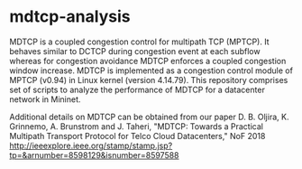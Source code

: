 # mdtcp-analysis

MDTCP is a coupled congestion control for multipath TCP (MPTCP). It behaves similar to DCTCP during congestion event at each subflow whereas for congestion avoidance MDTCP enforces a coupled congestion window increase. MDTCP is implemented as a congestion control module of MPTCP (v0.94) in Linux kernel (version 4.14.79). This repository comprises set of scripts to analyze the performance of MDTCP for a datacenter network in Mininet.

Additional details on MDTCP can be obtained from our paper
D. B. Oljira, K. Grinnemo, A. Brunstrom and J. Taheri, "MDTCP: Towards a Practical Multipath Transport Protocol for Telco Cloud Datacenters," NoF 2018 
http://ieeexplore.ieee.org/stamp/stamp.jsp?tp=&arnumber=8598129&isnumber=8597588


